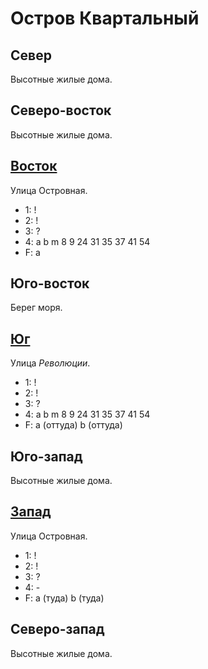 # Остров Квартальный

## Север

Высотные жилые дома.

## Северо-восток

Высотные жилые дома.

## [Восток](./15550160.md)

Улица Островная.

* 1:    !
* 2:    !
* 3:    ?
* 4:    a   b   m
        8   9   24  31  35  37  41  54
* F:    a

## Юго-восток

Берег моря.

## [Юг](./540170.md)

Улица *Революции*.

* 1:    !
* 2:    !
* 3:    ?
* 4:    a   b   m
        8   9   24  31  35  37  41  54
* F:    a (оттуда)  b (оттуда)

## Юго-запад

Высотные жилые дома.

## [Запад](./530160.md)

Улица Островная.

* 1:    !
* 2:    !
* 3:    ?
* 4:    -
* F:    a (туда)        b (туда)

## Северо-запад

Высотные жилые дома.
